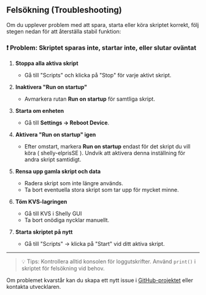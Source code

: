 
## Felsökning (Troubleshooting)

Om du upplever problem med att spara, starta eller köra skriptet korrekt, följ stegen nedan för att återställa stabil funktion:

### ❗️ Problem: Skriptet sparas inte, startar inte, eller slutar oväntat

1. **Stoppa alla aktiva skript**
    - Gå till "Scripts" och klicka på "Stop" för varje aktivt skript.

2. **Inaktivera "Run on startup"**
    - Avmarkera rutan **Run on startup** för samtliga skript.

3. **Starta om enheten**
    - Gå till **Settings → Reboot Device**.

4. **Aktivera "Run on startup" igen**
    - Efter omstart, markera **Run on startup** endast för det skript du vill köra ( shelly-elprisSE ). Undvik att aktivera denna inställning för andra skript samtidigt.

5. **Rensa upp gamla skript och data**
    - Radera skript som inte längre används.
    - Ta bort eventuella stora skript som tar upp för mycket minne.

6. **Töm KVS-lagringen**
    - Gå till KVS i Shelly GUI
    - Ta bort onödiga nycklar manuellt.

7. **Starta skriptet på nytt**
    - Gå till "Scripts" → klicka på "Start" vid ditt aktiva skript.

---

> 💡 Tips: Kontrollera alltid konsolen för loggutskrifter. Använd `print()` i skriptet för felsökning vid behov.

Om problemet kvarstår kan du skapa ett nytt issue i [GitHub-projektet](https://github.com/Soviet9773Red/shelly-elprisSE/issues) eller kontakta utvecklaren.
